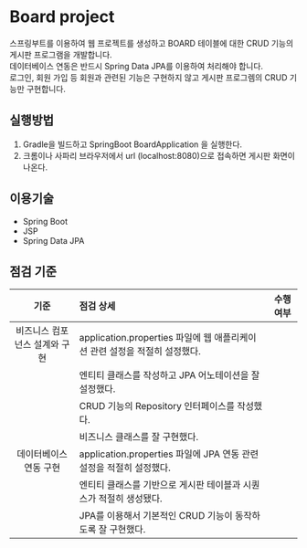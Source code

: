 # Board project
스프링부트를 이용하여 웹 프로젝트를 생성하고 BOARD 테이블에 대한 CRUD 기능의 게시판 프로그램을 개발합니다.</br>
데이터베이스 연동은 반드시 Spring Data JPA를 이용하여 처리해야 합니다. </br>
로그인, 회원 가입 등 회원과 관련된 기능은 구현하지 않고 게시판 프로그렘의 CRUD 기능만 구현합니다.

## 실행방법
1. Gradle을 빌드하고 SpringBoot BoardApplication 을 실행한다.
2. 크롬이나 사파리 브라우저에서 url (localhost:8080)으로 접속하면 게시판 화면이 나온다.

## 이용기술
- Spring Boot
- JSP
- Spring Data JPA

## 점검 기준
|기준|점검 상세|수행 여부|
|:--:|:--|:--:|
|비즈니스 컴포넌스 설계와 구현|application.properties 파일에 웹 애플리케이션 관련 설정을 적절히 설정했다.||
||엔티티 클래스를 작성하고 JPA 어노테이션을 잘 설정했다.||
||CRUD 기능의 Repository 인터페이스를 작성했다.||
||비즈니스 클래스를 잘 구현했다.||
|데이터베이스 연동 구현|application.properties 파일에 JPA 연동 관련 설정을 적절히 설정했다.||
||엔티티 클래스를 기반으로 게시판 테이블과 시퀀스가 적절히 생성됐다.||
||JPA를 이용해서 기본적인 CRUD 기능이 동작하도록 잘 구현했다.||

